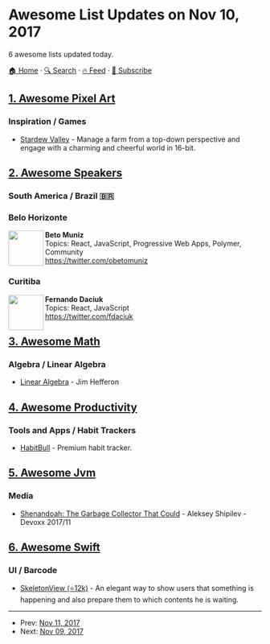 # Awesome List Updates on Nov 10, 2017

6 awesome lists updated today.

[🏠 Home](/README.md) · [🔍 Search](https://test.trackawesomelist.com/search/) · [🔥 Feed](https://test.trackawesomelist.com/feed.xml) · [📮 Subscribe](https://trackawesomelist.us17.list-manage.com/subscribe?u=d2f0117aa829c83a63ec63c2f&id=36a103854c)



## [1. Awesome Pixel Art](/content/Siilwyn/awesome-pixel-art/README.md)

### Inspiration / Games

*   [Stardew Valley](https://stardewvalley.net/) - Manage a farm from a top-down perspective and engage with a charming and cheerful world in 16-bit.

## [2. Awesome Speakers](/content/karlhorky/awesome-speakers/README.md)

### South America / Brazil 🇧🇷

### Belo Horizonte

<img src="https://res.cloudinary.com/dsscw65fc/image/twitter_name/obetomuniz" height="70px" width="70px" align="left" alt="" />

**Beto Muniz**\
Topics: React, JavaScript, Progressive Web Apps, Polymer, Community\
<https://twitter.com/obetomuniz>
### Curitiba

<img src="https://res.cloudinary.com/dsscw65fc/image/twitter_name/fdaciuk" height="70px" width="70px" align="left" alt="" />

**Fernando Daciuk**\
Topics: React, JavaScript\
<https://twitter.com/fdaciuk>

## [3. Awesome Math](/content/rossant/awesome-math/README.md)

### Algebra / Linear Algebra

*   [Linear Algebra](http://joshua.smcvt.edu/linearalgebra) - Jim Hefferon

## [4. Awesome Productivity](/content/jyguyomarch/awesome-productivity/README.md)

### Tools and Apps / Habit Trackers

*   [HabitBull](http://www.habitbull.com/) - Premium habit tracker.

## [5. Awesome Jvm](/content/deephacks/awesome-jvm/README.md)

### Media

*   [Shenandoah: The Garbage Collector That Could](https://www.youtube.com/watch?v=VCeHkcwfF9Q) - Aleksey Shipilev - Devoxx 2017/11

## [6. Awesome Swift](/content/matteocrippa/awesome-swift/README.md)

### UI / Barcode

*   [SkeletonView (⭐12k)](https://github.com/Juanpe/SkeletonView) - An elegant way to show users that something is happening and also prepare them to which contents he is waiting.

---

- Prev: [Nov 11, 2017](/content/2017/11/11/README.md)
- Next: [Nov 09, 2017](/content/2017/11/09/README.md)
